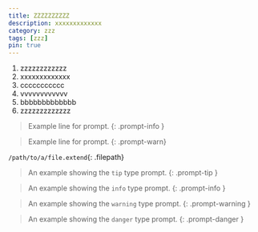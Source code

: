 ```yaml
---
title: ZZZZZZZZZZ
description: xxxxxxxxxxxxx
category: zzz
tags: [zzz]
pin: true
---
```

1. zzzzzzzzzzzz
2. xxxxxxxxxxxxx
3. ccccccccccc
4. vvvvvvvvvvvv
5. bbbbbbbbbbbbb
6. zzzzzzzzzzzzz
> Example line for prompt.
{: .prompt-info }  

> Example line for prompt.
{: .prompt-warn}

`/path/to/a/file.extend`{: .filepath}  

> An example showing the `tip` type prompt.
{: .prompt-tip }

> An example showing the `info` type prompt.
{: .prompt-info }

> An example showing the `warning` type prompt.
{: .prompt-warning }

> An example showing the `danger` type prompt.
{: .prompt-danger }

